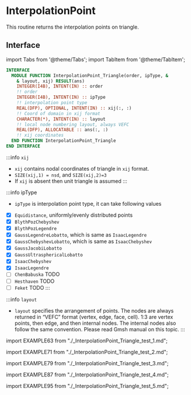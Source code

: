 # InterpolationPoint

This routine returns the interpolation points on triangle.


## Interface

import Tabs from '@theme/Tabs';
import TabItem from '@theme/TabItem';

<Tabs>
<TabItem value="interface" label="܀ Interface" default>

```fortran
INTERFACE
  MODULE FUNCTION InterpolationPoint_Triangle(order, ipType, &
    & layout, xij) RESULT(ans)
    INTEGER(I4B), INTENT(IN) :: order
    !! order
    INTEGER(I4B), INTENT(IN) :: ipType
    !! interpolation point type
    REAL(DFP), OPTIONAL, INTENT(IN) :: xij(:, :)
    !! Coord of domain in xij format
    CHARACTER(*), INTENT(IN) :: layout
    !! local node numbering layout, always VEFC
    REAL(DFP), ALLOCATABLE :: ans(:, :)
    !! xij coordinates
  END FUNCTION InterpolationPoint_Triangle
END INTERFACE
```

:::info `xij`

- `xij` contains nodal coordinates of triangle in `xij` format.
- `SIZE(xij,1) = nsd`, and `SIZE(xij,2)=3`
- If `xij` is absent then unit triangle is assumed
:::

:::info ipType

- `ipType` is interpolation point type, it can take following values

- [x] `Equidistance`, uniformly/evenly distributed points
- [x] `BlythPozChebyshev`
- [x] `BlythPozLegendre`
- [x] `GaussLegendreLobatto`, which is same as `IsaacLegendre`
- [x] `GaussChebyshevLobatto`, which is same as `IsaacChebyshev`
- [x] `GaussJacobiLobatto`
- [x] `GaussUltrasphericalLobatto`
- [x] `IsaacChebyshev`
- [x] `IsaacLegendre`
- [ ] `ChenBabuska` TODO
- [ ] `Hesthaven` TODO
- [ ] `Feket` TODO
:::

:::info `layout`

- `layout` specifies the arrangement of points. The nodes are always returned in “VEFC” format (vertex, edge, face, cell). 1:3 are vertex points, then edge, and then internal nodes. The internal nodes also follow the same convention. Please read Gmsh manual on this topic.
:::

</TabItem>

<TabItem value="Equidistance" label="️܀ Equidistance">

import EXAMPLE63 from "./_InterpolationPoint_Triangle_test_1.md";

<EXAMPLE63 />

</TabItem>

<TabItem value="BlythPozChebyshev" label="BlythPozChebyshev">

import EXAMPLE71 from "./_InterpolationPoint_Triangle_test_2.md";

<EXAMPLE71 />

</TabItem>

<TabItem value="BlythPozLegendre" label="BlythPozLegendre">

import EXAMPLE79 from "./_InterpolationPoint_Triangle_test_3.md";

<EXAMPLE79 />

</TabItem>

<TabItem value="close" label="↢ ">

</TabItem>
</Tabs>

<Tabs>
<TabItem value="IsaacChebyshev" label="IsaacChebyshev">

import EXAMPLE87 from "./_InterpolationPoint_Triangle_test_4.md";

<EXAMPLE87 />

</TabItem>

<TabItem value="IsaacLegendre" label="IsaacLegendre">

import EXAMPLE95 from "./_InterpolationPoint_Triangle_test_5.md";

<EXAMPLE95 />

</TabItem>

<TabItem value="close" label="↢ " default>

</TabItem>
</Tabs>
